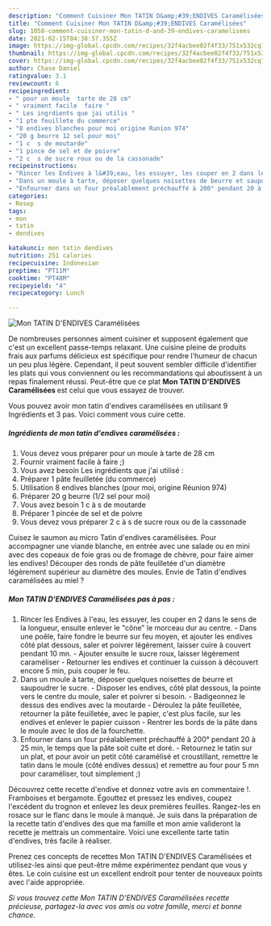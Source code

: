 ```yaml
---
description: "Comment Cuisiner Mon TATIN D&amp;#39;ENDIVES Caramélisées"
title: "Comment Cuisiner Mon TATIN D&amp;#39;ENDIVES Caramélisées"
slug: 1058-comment-cuisiner-mon-tatin-d-and-39-endives-caramelisees
date: 2021-02-15T04:38:57.355Z
image: https://img-global.cpcdn.com/recipes/32f4acbee02f4f33/751x532cq70/mon-tatin-dendives-caramelisees-photo-principale-de-la-recette.jpg
thumbnail: https://img-global.cpcdn.com/recipes/32f4acbee02f4f33/751x532cq70/mon-tatin-dendives-caramelisees-photo-principale-de-la-recette.jpg
cover: https://img-global.cpcdn.com/recipes/32f4acbee02f4f33/751x532cq70/mon-tatin-dendives-caramelisees-photo-principale-de-la-recette.jpg
author: Chase Daniel
ratingvalue: 3.1
reviewcount: 6
recipeingredient:
- " pour un moule  tarte de 28 cm"
- " vraiment facile  faire "
- " Les ingrdients que jai utilis "
- "1 pte feuillete du commerce"
- "8 endives blanches pour moi origine Runion 974"
- "20 g beurre 12 sel pour moi"
- "1 c  s de moutarde"
- "1 pince de sel et de poivre"
- "2 c  s de sucre roux ou de la cassonade"
recipeinstructions:
- "Rincer les Endives à l&#39;eau, les essuyer, les couper en 2 dans le sens de la longueur, ensuite enlever le &#34;cône&#34; le morceau dur au centre. Dans une poêle, faire fondre le beurre sur feu moyen, et ajouter les endives côté plat dessous, saler et poivrer légèrement, laisser cuire à couvert pendant 10 mn. Ajouter ensuite le sucre roux, laisser légèrement caraméliser  Retourner les endives et continuer la cuisson à découvert encore 5 min, puis couper le feu."
- "Dans un moule à tarte, déposer quelques noisettes de beurre et saupoudrer le sucre. Disposer les endives, côté plat dessous, la pointe vers le centre du moule, saler et poivrer si besoin.  Badigeonnez le dessus des endives avec la moutarde Déroulez la pâte feuilletée, retourner la pâte feuilletée, avec le papier, c&#39;est plus facile, sur les endives et enlever le papier cuisson Rentrer les bords de la pâte dans le moule avec le dos de la fourchette."
- "Enfourner dans un four préalablement préchauffé à 200° pendant 20 à 25 min, le temps que la pâte soit cuite et doré. Retournez le tatin sur un plat, et pour avoir un petit côté caramélisé et croustillant, remettre le tatin dans le moule (côté endives dessus) et remettre au four pour 5 mn pour caraméliser, tout simplement ;)"
categories:
- Resep
tags:
- mon
- tatin
- dendives

katakunci: mon tatin dendives 
nutrition: 251 calories
recipecuisine: Indonesian
preptime: "PT11M"
cooktime: "PT48M"
recipeyield: "4"
recipecategory: Lunch

---
```



![Mon TATIN D&#39;ENDIVES Caramélisées](https://img-global.cpcdn.com/recipes/32f4acbee02f4f33/751x532cq70/mon-tatin-dendives-caramelisees-photo-principale-de-la-recette.jpg)

De nombreuses personnes aiment cuisiner et supposent également que c'est un excellent passe-temps relaxant. Une cuisine pleine de produits frais aux parfums délicieux est spécifique pour rendre l'humeur de chacun un peu plus légère. Cependant, il peut souvent sembler difficile d'identifier les plats qui vous conviennent ou les recommandations qui aboutissent à un repas finalement réussi. Peut-être que ce plat <strong> Mon TATIN D&#39;ENDIVES Caramélisées </strong> est celui que vous essayez de trouver.

<!--inarticleads1-->

Vous pouvez avoir mon tatin d&#39;endives caramélisées en utilisant 9 Ingrédients et 3 pas. Voici comment vous cuire cette.

##### Ingrédients de mon tatin d&#39;endives caramélisées :

1. Vous devez vous préparer  pour un moule à tarte de 28 cm
1. Fournir  vraiment facile à faire ;)
1. Vous avez besoin  Les ingrédients que j&#39;ai utilisé :
1. Préparer 1 pâte feuilletée (du commerce)
1. Utilisation 8 endives blanches (pour moi, origine Réunion 974)
1. Préparer 20 g beurre (1/2 sel pour moi)
1. Vous avez besoin 1 c à s de moutarde
1. Préparer 1 pincée de sel et de poivre
1. Vous devez vous préparer 2 c à s de sucre roux ou de la cassonade


Cuisez le saumon au micro Tatin d&#39;endives caramélisées. Pour accompagner une viande blanche, en entrée avec une salade ou en mini avec des copeaux de foie gras ou de fromage de chèvre, pour faire aimer les endives! Découper des ronds de pâte feuilletée d&#39;un diamètre légèrement supérieur au diamètre des moules. Envie de Tatin d&#39;endives caramélisées au miel ? 

<!--inarticleads2-->

##### Mon TATIN D&#39;ENDIVES Caramélisées pas à pas :

1. Rincer les Endives à l&#39;eau, les essuyer, les couper en 2 dans le sens de la longueur, ensuite enlever le &#34;cône&#34; le morceau dur au centre. - Dans une poêle, faire fondre le beurre sur feu moyen, et ajouter les endives côté plat dessous, saler et poivrer légèrement, laisser cuire à couvert pendant 10 mn. - Ajouter ensuite le sucre roux, laisser légèrement caraméliser  - Retourner les endives et continuer la cuisson à découvert encore 5 min, puis couper le feu.
1. Dans un moule à tarte, déposer quelques noisettes de beurre et saupoudrer le sucre. - Disposer les endives, côté plat dessous, la pointe vers le centre du moule, saler et poivrer si besoin.  - Badigeonnez le dessus des endives avec la moutarde - Déroulez la pâte feuilletée, retourner la pâte feuilletée, avec le papier, c&#39;est plus facile, sur les endives et enlever le papier cuisson - Rentrer les bords de la pâte dans le moule avec le dos de la fourchette.
1. Enfourner dans un four préalablement préchauffé à 200° pendant 20 à 25 min, le temps que la pâte soit cuite et doré. - Retournez le tatin sur un plat, et pour avoir un petit côté caramélisé et croustillant, remettre le tatin dans le moule (côté endives dessus) et remettre au four pour 5 mn pour caraméliser, tout simplement ;)


Découvrez cette recette d&#39;endive et donnez votre avis en commentaire !. Framboises et bergamote. Égouttez et pressez les endives, coupez l&#39;excédent du trognon et enlevez les deux premières feuilles. Rangez-les en rosace sur le flanc dans le moule à manqué. Je suis dans la préparation de la recette tatin d&#39;endives des que ma famille et mon amie valideront la recette je mettrais un commentaire. Voici une excellente tarte tatin d&#39;endives, très facile à réaliser. 

<!--inarticleads1-->

<p>
Prenez ces concepts de recettes Mon TATIN D&#39;ENDIVES Caramélisées et utilisez-les ainsi que peut-être même expérimentez pendant que vous y êtes. Le coin cuisine est un excellent endroit pour tenter de nouveaux points avec l'aide appropriée.
</p>

<p>
<i>Si vous trouvez cette Mon TATIN D&#39;ENDIVES Caramélisées recette précieuse, partagez-la avec vos amis ou votre famille, merci et bonne chance.</i>
</p>
